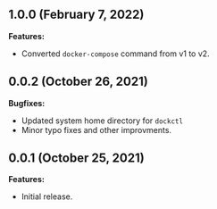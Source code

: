 ## 1.0.0 (February 7, 2022)

**Features:**

  - Converted `docker-compose` command from v1 to v2.

## 0.0.2 (October 26, 2021)

**Bugfixes:**

  - Updated system home directory for `dockctl`
  - Minor typo fixes and other improvments. 

## 0.0.1 (October 25, 2021)

**Features:**

  - Initial release.
